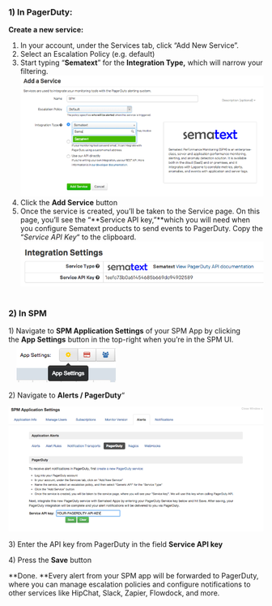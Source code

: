 ### **1) In PagerDuty:**

**Create a new service:**

1.  In your account, under the Services tab, click “Add New Service”.
2.  Select an Escalation Policy (e.g. default)
3.  Start typing “**Sematext**” for the **Integration Type,** which will
    narrow your filtering.  
    ![](attachments/34799627/34865155.png?width=915)
4.  Click the **Add Service** button
5.  Once the service is created, you’ll be taken to the Service page. On
    this page, you’ll see the “**Service API key,”**which you will need
    when you configure Sematext products to send events to PagerDuty.
    Copy the “*Service API Key*“ to the clipboard.   
    ![](attachments/34799627/34865156.png?width=668) 

### **2) In SPM**

1\) Navigate to **SPM Application Settings** of your SPM App by clicking
the **App Settings** button in the top-right when you’re in the SPM
UI.  
    ![](attachments/34799627/34865158.png?width=196)

2\) Navigate to **Alerts / PagerDuty**“

![](attachments/34799627/34865159.png?width=945)

3\) Enter the API key from PagerDuty in the field **Service API key**

4\) Press the **Save** button

**Done. **Every alert from your SPM app will be forwarded to PagerDuty,
where you can manage escalation policies and configure notifications to
other services like HipChat, Slack, Zapier, Flowdock, and more.